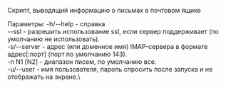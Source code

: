 Cкрипт, выводящий информацию о письмах в почтовом ящике

Параметры:
-h/--help - справка\
--ssl - разрешить использование ssl, если сервер поддерживает (по умолчанию не использовать).\
-s/--server - адрес (или доменное имя) IMAP-сервера в формате адрес[:порт] (порт по умолчанию 143).\
-n N1 [N2] - диапазон писем, по умолчанию все.\
-u/--user - имя пользователя, пароль спросить после запуска и не отображать на экране.\
